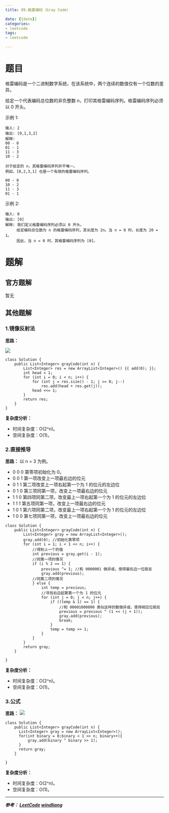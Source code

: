 ```yaml
---
title: 89.格雷编码（Gray Code）

date: {{date}}
categories:
- leetcode
tags:
- leetcode

---
```

# 题目
格雷编码是一个二进制数字系统，在该系统中，两个连续的数值仅有一个位数的差异。

给定一个代表编码总位数的非负整数 n，打印其格雷编码序列。格雷编码序列必须以 0 开头。

示例 1:
```
输入: 2
输出: [0,1,3,2]
解释:
00 - 0
01 - 1
11 - 3
10 - 2

对于给定的 n，其格雷编码序列并不唯一。
例如，[0,2,3,1] 也是一个有效的格雷编码序列。

00 - 0
10 - 2
11 - 3
01 - 1
```
示例 2:
```
输入: 0
输出: [0]
解释: 我们定义格雷编码序列必须以 0 开头。
     给定编码总位数为 n 的格雷编码序列，其长度为 2n。当 n = 0 时，长度为 20 = 1。
     因此，当 n = 0 时，其格雷编码序列为 [0]。
```

# 题解

## 官方题解
暂无


## 其他题解

### 1.镜像反射法
**思路：**

![](https://pic.leetcode-cn.com/d0df7e038c396acf7c5283e8080963ecefe2ab37d4b607982eb3e40b1e5ee03b-Picture3.png)

```
class Solution {
    public List<Integer> grayCode(int n) {
        List<Integer> res = new ArrayList<Integer>() {{ add(0); }};
        int head = 1;
        for (int i = 0; i < n; i++) {
            for (int j = res.size() - 1; j >= 0; j--)
                res.add(head + res.get(j));
            head <<= 1;
        }
        return res;
    }
}
```
**复杂度分析：**
- 时间复杂度：O(2^n)。
- 空间复杂度：O(1)。


### 2.直接推导
**思路：**
以 n = 3 为例。
- 0 0 0 第零项初始化为 0。
- 0 0 1 第一项改变上一项最右边的位元
- 0 1 1 第二项改变上一项右起第一个为 1 的位元的左边位
- 0 1 0 第三项同第一项，改变上一项最右边的位元
- 1 1 0 第四项同第二项，改变最上一项右起第一个为 1 的位元的左边位
- 1 1 1 第五项同第一项，改变上一项最右边的位元
- 1 0 1 第六项同第二项，改变最上一项右起第一个为 1 的位元的左边位
- 1 0 0 第七项同第一项，改变上一项最右边的位元


```
class Solution {
    public List<Integer> grayCode(int n) {
        List<Integer> gray = new ArrayList<Integer>();
        gray.add(0); //初始化第零项
        for (int i = 1; i < 1 << n; i++) {
            //得到上一个的值
            int previous = gray.get(i - 1);
            //同第一项的情况
            if (i % 2 == 1) {
                previous ^= 1; //和 0000001 做异或，使得最右边一位取反
                gray.add(previous);
            //同第二项的情况
            } else {
                int temp = previous;
                //寻找右边起第第一个为 1 的位元
                for (int j = 0; j < n; j++) {
                    if ((temp & 1) == 1) {
                        //和 00001000000 类似这样的数做异或，使得相应位取反
                        previous = previous ^ (1 << (j + 1));
                        gray.add(previous);
                        break;
                    }
                    temp = temp >> 1;
                }
            }
        }
        return gray;
    }

}
```
**复杂度分析：**
- 时间复杂度：O(2^n)。
- 空间复杂度：O(1)。


### 3.公式
**思路：**
![](https://pic.leetcode-cn.com/1013850d7f6c8cf1d99dc0ac3292264b74f6a52d84e0215f540c80952e184f41-image.png)


```
class Solution {
    public List<Integer> grayCode(int n) {
      List<Integer> gray = new ArrayList<Integer>();
      for(int binary = 0;binary < 1 << n; binary++){
          gray.add(binary ^ binary >> 1);
      }
      return gray;
    }

}
```
**复杂度分析：**
- 时间复杂度：O(2^n)。
- 空间复杂度：O(1)。

---
***参考：
[LeetCode](https://leetcode-cn.com/problems/merge-sorted-array/solution/he-bing-liang-ge-you-xu-shu-zu-by-leetcode/)
[windliang](https://leetcode-cn.com/problems/gray-code/solution/xiang-xi-tong-su-de-si-lu-fen-xi-duo-jie-fa-by--12/)***

